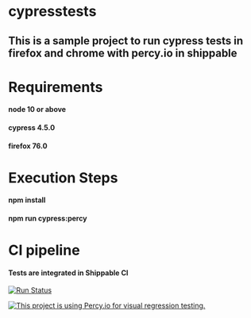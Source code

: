 # cypresstests

## This is a sample project to run cypress tests in firefox and chrome with percy.io in shippable

# Requirements
#### node 10 or above
#### cypress 4.5.0
#### firefox 76.0

# Execution Steps
#### npm install
#### npm run cypress:percy

# CI pipeline
#### Tests are integrated in Shippable CI

[![Run Status](https://api.shippable.com/projects/5eb68f86098a9c0007a50a28/badge?branch=master)]()

[![This project is using Percy.io for visual regression testing.](https://percy.io/static/images/percy-badge.svg)](https://percy.io/testing-cypress/cypress-percy-tests)